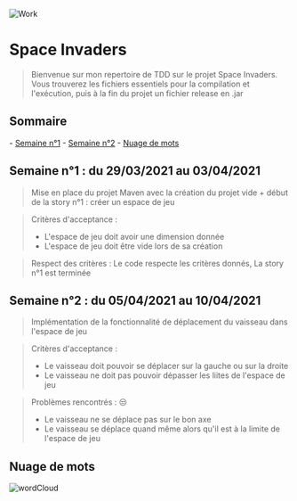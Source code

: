 ![Work](https://img.shields.io/badge/Work%20%3A-in%20progress-blue)

<h1>Space Invaders</h1>

>Bienvenue sur mon repertoire de TDD sur le projet Space Invaders. Vous trouverez les fichiers essentiels pour la compilation et l'exécution, puis à la fin du projet un fichier release en .jar

<h2>Sommaire</h2>
    - <a href="semaine1">Semaine n°1</a>
    - <a href="semaine2">Semaine n°2</a>
    - <a href="cloud">Nuage de mots</a>

<h2 id="semaine1">Semaine n°1 : du 29/03/2021 au 03/04/2021</h2>

> Mise en place du projet Maven avec la création du projet vide + début de la story n°1 : créer un espace de jeu

> Critères d'acceptance : 
> - L'espace de jeu doit avoir une dimension donnée 
> - L'espace de jeu doit être vide lors de sa création

> Respect des critères : 
> Le code respecte les critères donnés, La story n°1 est terminée

<h2 id="semaine2">Semaine n°2 : du 05/04/2021 au 10/04/2021</h2>

> Implémentation de la fonctionnalité de déplacement du vaisseau dans l'espace de jeu

> Critères d'acceptance :
> - Le vaisseau doit pouvoir se déplacer sur la gauche ou sur la droite
> - Le vaisseau ne doit pas pouvoir dépasser les liites de l'espace de jeu

> Problèmes rencontrés : :unamused:
> - Le vaisseau ne se déplace pas sur le bon axe
> - Le vaisseau se déplace quand même alors qu'il est à la limite de l'espace de jeu


<h2 id="cloud">Nuage de mots</h2>

![wordCloud]("images/word_cloud.png")